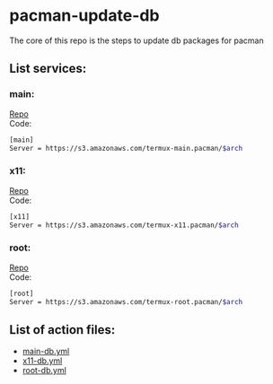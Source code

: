 # pacman-update-db
The core of this repo is the steps to update db packages for pacman

## List services:
### main:
[Repo](https://github.com/Maxython/termux-packages-pacman)  
Code:
```bash
[main]
Server = https://s3.amazonaws.com/termux-main.pacman/$arch
```

### x11:
[Repo](https://github.com/termux-desktop/x11-packages)  
Code:
```bash
[x11]
Server = https://s3.amazonaws.com/termux-x11.pacman/$arch
```

### root:
[Repo](https://github.com/Maxython/termux-root-packages-pacman)  
Code:
```bash
[root]
Server = https://s3.amazonaws.com/termux-root.pacman/$arch
```

## List of action files:
 - [main-db.yml](.github/workflows/main-db.yml)
 - [x11-db.yml](.github/workflows/x11-db.yml)
 - [root-db.yml](.github/workflows/root-db.yml)
